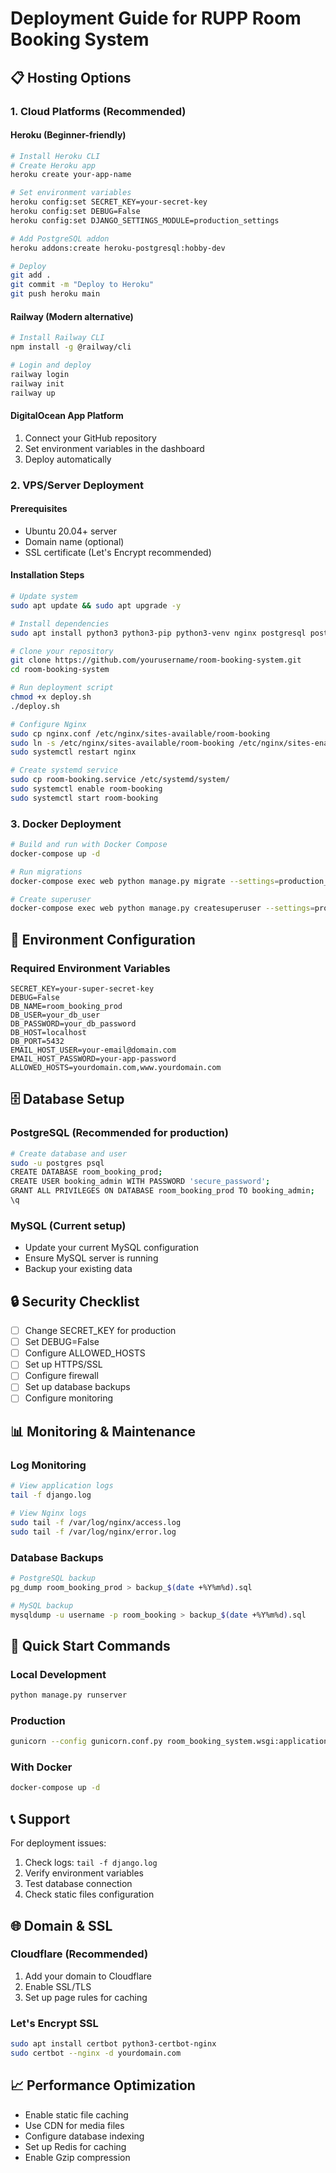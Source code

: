 # Deployment Guide for RUPP Room Booking System

## 📋 Hosting Options

### 1. Cloud Platforms (Recommended)

#### **Heroku** (Beginner-friendly)
```bash
# Install Heroku CLI
# Create Heroku app
heroku create your-app-name

# Set environment variables
heroku config:set SECRET_KEY=your-secret-key
heroku config:set DEBUG=False
heroku config:set DJANGO_SETTINGS_MODULE=production_settings

# Add PostgreSQL addon
heroku addons:create heroku-postgresql:hobby-dev

# Deploy
git add .
git commit -m "Deploy to Heroku"
git push heroku main
```

#### **Railway** (Modern alternative)
```bash
# Install Railway CLI
npm install -g @railway/cli

# Login and deploy
railway login
railway init
railway up
```

#### **DigitalOcean App Platform**
1. Connect your GitHub repository
2. Set environment variables in the dashboard
3. Deploy automatically

### 2. VPS/Server Deployment

#### **Prerequisites**
- Ubuntu 20.04+ server
- Domain name (optional)
- SSL certificate (Let's Encrypt recommended)

#### **Installation Steps**
```bash
# Update system
sudo apt update && sudo apt upgrade -y

# Install dependencies
sudo apt install python3 python3-pip python3-venv nginx postgresql postgresql-contrib

# Clone your repository
git clone https://github.com/yourusername/room-booking-system.git
cd room-booking-system

# Run deployment script
chmod +x deploy.sh
./deploy.sh

# Configure Nginx
sudo cp nginx.conf /etc/nginx/sites-available/room-booking
sudo ln -s /etc/nginx/sites-available/room-booking /etc/nginx/sites-enabled/
sudo systemctl restart nginx

# Create systemd service
sudo cp room-booking.service /etc/systemd/system/
sudo systemctl enable room-booking
sudo systemctl start room-booking
```

### 3. Docker Deployment
```bash
# Build and run with Docker Compose
docker-compose up -d

# Run migrations
docker-compose exec web python manage.py migrate --settings=production_settings

# Create superuser
docker-compose exec web python manage.py createsuperuser --settings=production_settings
```

## 🔧 Environment Configuration

### Required Environment Variables
```env
SECRET_KEY=your-super-secret-key
DEBUG=False
DB_NAME=room_booking_prod
DB_USER=your_db_user
DB_PASSWORD=your_db_password
DB_HOST=localhost
DB_PORT=5432
EMAIL_HOST_USER=your-email@domain.com
EMAIL_HOST_PASSWORD=your-app-password
ALLOWED_HOSTS=yourdomain.com,www.yourdomain.com
```

## 🗄️ Database Setup

### PostgreSQL (Recommended for production)
```bash
# Create database and user
sudo -u postgres psql
CREATE DATABASE room_booking_prod;
CREATE USER booking_admin WITH PASSWORD 'secure_password';
GRANT ALL PRIVILEGES ON DATABASE room_booking_prod TO booking_admin;
\q
```

### MySQL (Current setup)
- Update your current MySQL configuration
- Ensure MySQL server is running
- Backup your existing data

## 🔒 Security Checklist

- [ ] Change SECRET_KEY for production
- [ ] Set DEBUG=False
- [ ] Configure ALLOWED_HOSTS
- [ ] Set up HTTPS/SSL
- [ ] Configure firewall
- [ ] Set up database backups
- [ ] Configure monitoring

## 📊 Monitoring & Maintenance

### Log Monitoring
```bash
# View application logs
tail -f django.log

# View Nginx logs
sudo tail -f /var/log/nginx/access.log
sudo tail -f /var/log/nginx/error.log
```

### Database Backups
```bash
# PostgreSQL backup
pg_dump room_booking_prod > backup_$(date +%Y%m%d).sql

# MySQL backup
mysqldump -u username -p room_booking > backup_$(date +%Y%m%d).sql
```

## 🚀 Quick Start Commands

### Local Development
```bash
python manage.py runserver
```

### Production
```bash
gunicorn --config gunicorn.conf.py room_booking_system.wsgi:application
```

### With Docker
```bash
docker-compose up -d
```

## 📞 Support

For deployment issues:
1. Check logs: `tail -f django.log`
2. Verify environment variables
3. Test database connection
4. Check static files configuration

## 🌐 Domain & SSL

### Cloudflare (Recommended)
1. Add your domain to Cloudflare
2. Enable SSL/TLS
3. Set up page rules for caching

### Let's Encrypt SSL
```bash
sudo apt install certbot python3-certbot-nginx
sudo certbot --nginx -d yourdomain.com
```

## 📈 Performance Optimization

- Enable static file caching
- Use CDN for media files
- Configure database indexing
- Set up Redis for caching
- Enable Gzip compression
